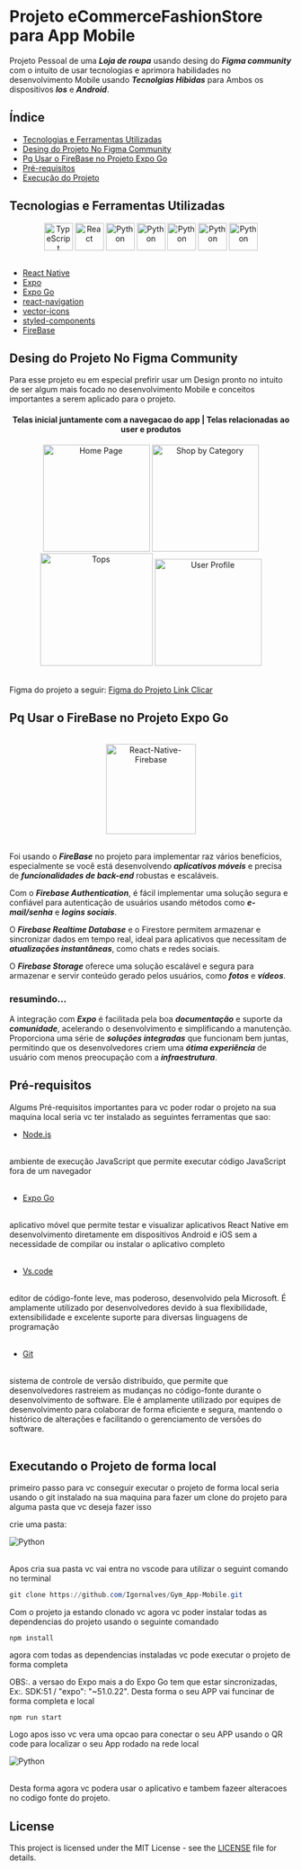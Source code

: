 # Projeto eCommerceFashionStore para App Mobile 

Projeto Pessoal de uma ***Loja de roupa*** usando desing do ***Figma community*** com o intuito de usar tecnologias e aprimora habilidades no desenvolvimento Mobile usando ***Tecnolgias Hibidas*** para Ambos os dispositivos ***Ios*** e ***Android***.

## Índice

- [Tecnologias e Ferramentas Utilizadas](#tecnologias-e-ferramentas-utilizadas)
- [Desing do Projeto No Figma Community](#Desing-do-Projeto-No-Figma-Community)
- [Pq Usar o FireBase no Projeto Expo Go](#Pq-Usar-o-FireBase-no-Projeto-Expo-Go)
- [Pré-requisitos](#pré-requisitos)
- [Execução do Projeto](#execução-do-projeto)

## Tecnologias e Ferramentas Utilizadas

<div style="display: inline_block"  align="center">
  <img align="center" alt="TypeScript" height="49" width="51" src="https://skillicons.dev/icons?i=typescript">
  <img align="center" alt="React" height="49" width="51" src="https://skillicons.dev/icons?i=react">
  <img align="center" alt="Python" height="49" width="51" src="https://skillicons.dev/icons?i=nodejs">
  <img align="center" alt="Python" height="49" width="51" src="https://skillicons.dev/icons?i=firebase">
  <img align="center" alt="Python" height="49" width="51" src="https://skillicons.dev/icons?i=figma">
  <img align="center" alt="Python" height="49" width="51" src="https://skillicons.dev/icons?i=styledcomponents">
  <img align="center" alt="Python" height="49" width="51" src="https://skillicons.dev/icons?i=svg">
</div>
<br>

- [React Native](#https://reactnative.dev/docs/environment-setup)
- [Expo](#https://docs.expo.dev/)
- [Expo Go](#https://expo.dev/go)
- [react-navigation](#https://reactnavigation.org/docs/getting-started/)
- [vector-icons](#https://icons.expo.fyi/Index)
- [styled-components](#https://styled-components.com/docs)
- [FireBase](#https://firebase.google.com/?hl=pt-br)

## Desing do Projeto No Figma Community

Para esse projeto eu em especial prefirir usar um Design pronto no intuito de ser algum mais focado no desenvolvimento Mobile e conceitos importantes a serem aplicado para o projeto.

<div style="display: inline_block" align="center">

<h4>Telas inicial juntamente com a navegacao do app | Telas relacionadas ao user e produtos</h4>
<img  alt="Home Page" width="190" src="./src/assets/Home Page.png">
<img  alt="Shop by Category" width=190" src="./src/assets/Shop by Category.png">
<img  alt="Tops" width="200" src="./src/assets/Tops.png">
<img  alt="User Profile" width=190" src="./src/assets/User Profile.png">

</div>

<br>

Figma do projeto a seguir: [Figma do Projeto Link Clicar](https://www.figma.com/design/PJhQu1iquUYSANjsciuFiw/eCommerce-fashion-store-app-design-for-free-(Community)?node-id=56-998&node-type=canvas&t=ZZfFkbyxMzPu1S6j-0)

## Pq Usar o FireBase no Projeto Expo Go

<br>
<div style="display: inline_block" align="center">

<img  alt="React-Native-Firebase" width="160" src="./src/assets/react-native-firebase.png">

</div>
<br>

Foi usando o ***FireBase*** no projeto para implementar raz vários benefícios, especialmente se você está desenvolvendo ***aplicativos móveis*** e precisa de ***funcionalidades de back-end*** robustas e escaláveis. 

Com o ***Firebase Authentication***, é fácil implementar uma solução segura e confiável para autenticação de usuários usando métodos como ***e-mail/senha*** e ***logins sociais***.

O ***Firebase Realtime Database*** e o Firestore permitem armazenar e sincronizar dados em tempo real, ideal para aplicativos que necessitam de ***atualizações instantâneas***, como chats e redes sociais. 

O ***Firebase Storage*** oferece uma solução escalável e segura para armazenar e servir conteúdo gerado pelos usuários, como ***fotos*** e ***vídeos***.

### resumindo...

A integração com ***Expo*** é facilitada pela boa ***documentação*** e suporte da ***comunidade***, acelerando o desenvolvimento e simplificando a manutenção. Proporciona uma série de ***soluções integradas*** que funcionam bem juntas, permitindo que os desenvolvedores criem uma ***ótima experiência*** de usuário com menos preocupação com a ***infraestrutura***.

## Pré-requisitos

Algums Pré-requisitos importantes para vc poder rodar o projeto na sua maquina local seria vc ter instalado as seguintes ferramentas que sao: 

- [Node.js](#https://nodejs.org/en/download/package-manager/current)
<br>
ambiente de execução JavaScript que permite executar código JavaScript fora de um navegador
<br>
<br>

- [Expo Go](#https://expo.dev/go)
<br>
aplicativo móvel que permite testar e visualizar aplicativos React Native em desenvolvimento diretamente em dispositivos Android e iOS sem a necessidade de compilar ou instalar o aplicativo completo
<br>
<br>

- [Vs.code](#https://code.visualstudio.com/download)
<br>
editor de código-fonte leve, mas poderoso, desenvolvido pela Microsoft. É amplamente utilizado por desenvolvedores devido à sua flexibilidade, extensibilidade e excelente suporte para diversas linguagens de programação
<br>
<br>

- [Git](#https://git-scm.com/downloads)
<br>
sistema de controle de versão distribuído, que permite que desenvolvedores rastreiem as mudanças no código-fonte durante o desenvolvimento de software. Ele é amplamente utilizado por equipes de desenvolvimento para colaborar de forma eficiente e segura, mantendo o histórico de alterações e facilitando o gerenciamento de versões do software.
<br>
<br>

## Executando o Projeto de forma local 

primeiro passo para vc conseguir executar o projeto de forma local seria usando o git instalado na sua maquina para fazer um clone do projeto para alguma pasta que vc deseja fazer isso

crie uma pasta: 

<div>
<img align="center" alt="Python" src="https://www.ciabyte.com.br/imagens/pastas-windows-explorer.png">
</div>

<br>

Apos cria sua pasta vc vai entra no vscode para utilizar o seguint comando no terminal 

```powershell
git clone https://github.com/Igornalves/Gym_App-Mobile.git
```

Com o projeto ja estando clonado vc agora vc poder instalar todas as dependencias do projeto usando o seguinte comandado

```terminal
npm install 
```

agora com todas as dependencias instaladas vc pode executar o projeto de forma completa 

OBS:. a versao do Expo mais a do Expo Go tem que estar sincronizadas, Ex:. SDK:51 / "expo": "~51.0.22". Desta forma o seu APP vai funcinar de forma completa e local 

```
npm run start 
```

Logo apos isso vc vera uma opcao para conectar o seu APP usando o QR code para localizar o seu App rodado na rede local 

<div>
<img align="center" alt="Python" src="https://miro.medium.com/v2/resize:fit:1400/1*RLn8J9mFSo6O9N6jf7Pomw.png">
</div>

<br>

Desta forma agora vc podera usar o aplicativo e tambem fazeer alteracoes no codigo fonte do projeto.

## License

This project is licensed under the MIT License - see the [LICENSE](./LICENSE) file for details.
